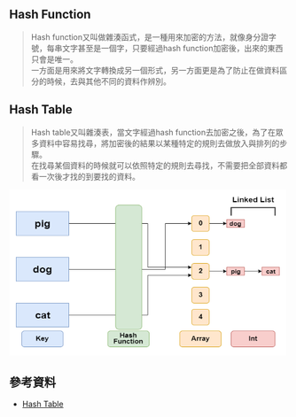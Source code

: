 ## Hash Function
> Hash function又叫做雜湊函式，是一種用來加密的方法，就像身分證字號，每串文字甚至是一個字，只要經過hash function加密後，出來的東西只會是唯一。</br>
一方面是用來將文字轉換成另一個形式，另一方面更是為了防止在做資料區分的時候，去與其他不同的資料作辨別。

## Hash Table
> Hash table又叫雜湊表，當文字經過hash function去加密之後，為了在眾多資料中容易找尋，將加密後的結果以某種特定的規則去做放入與排列的步驟。</br>
在找尋某個資料的時候就可以依照特定的規則去尋找，不需要把全部資料都看一次後才找的到要找的資料。

<img src="/pic/hash_table.png" width="500" height="300">

## 參考資料
- [Hash Table](https://zh.wikipedia.org/zh-tw/%E5%93%88%E5%B8%8C%E8%A1%A8)
